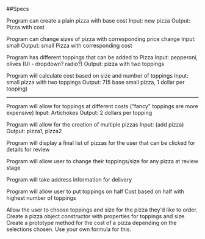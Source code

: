 ##Specs

Program can create a plain pizza with base cost
Input: new pizza
Output: Pizza with cost

Program can change sizes of pizza with corresponding price change
Input: small
Output: small Pizza with corresponding cost

Program has different toppings that can be added to Pizza
Input: pepperoni, olives (UI - dropdown? radio?)
Output: pizza with two toppings

Program will calculate cost based on size and number of toppings
Input: small pizza with two toppings
Output: $7 ($5 base small pizza, 1 dollar per topping)

---
Program will allow for toppings at different costs ("fancy" toppings are more expensive)
Input: Artichokes
Output: 2 dollars per topping

Program will allow for the creation of multiple pizzas
Input: (add pizza)
Output: pizza1, pizza2

Program will display a final list of pizzas for the user that can be clicked for details for review

Program will allow user to change their toppings/size for any pizza at review stage

Program will take address information for delivery

Program will allow user to put toppings on half
Cost based on half with highest number of toppings




Allow the user to choose toppings and size for the pizza they'd like to order.
Create a pizza object constructor with properties for toppings and size.
Create a prototype method for the cost of a pizza depending on the selections chosen. Use your own formula for this.
